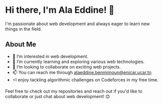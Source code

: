# Hi there, I'm Ala Eddine! 👋

I'm passionate about web development and always eager to learn new things in the field.

## About Me
- 👀 I’m interested in web development.
- 🌱 I’m currently learning and exploring various web technologies.
- 💞️ I’m looking to collaborate on exciting web projects.
- 📫 You can reach me through alaeddine.benmimoun@enicar.ucar.tn
- ⚡I enjoy tackling algorithmic challenges on Codeforces in my free time.

Feel free to check out my repositories and reach out if you'd like to collaborate or just chat about web development! 😊
